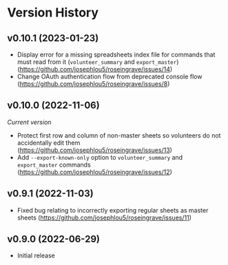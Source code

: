 # Version History

## v0.10.1 (2023-01-23)

- Display error for a missing spreadsheets index file for commands that must
  read from it (`volunteer_summary` and `export_master`)
  (https://github.com/josephlou5/roseingrave/issues/14)
- Change OAuth authentication flow from deprecated console flow
  (https://github.com/josephlou5/roseingrave/issues/8)

## v0.10.0 (2022-11-06)

_Current version_

- Protect first row and column of non-master sheets so volunteers do not
  accidentally edit them (https://github.com/josephlou5/roseingrave/issues/13)
- Add `--export-known-only` option to `volunteer_summary` and `export_master`
  commands (https://github.com/josephlou5/roseingrave/issues/12)

## v0.9.1 (2022-11-03)

- Fixed bug relating to incorrectly exporting regular sheets as master sheets
  (https://github.com/josephlou5/roseingrave/issues/11)

## v0.9.0 (2022-06-29)

- Initial release
